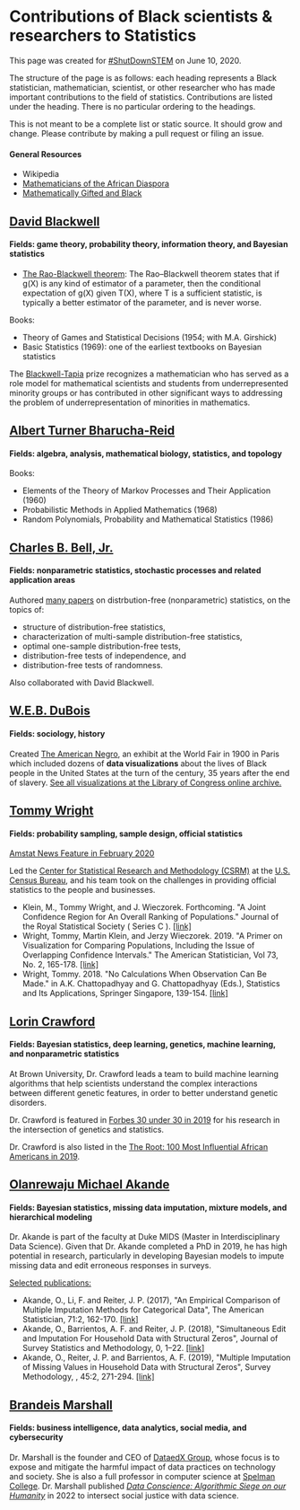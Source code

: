 # Contributions of Black scientists & researchers to Statistics

This page was created for [#ShutDownSTEM](https://www.shutdownstem.com/) on June 10, 2020. 

The structure of the page is as follows: each heading represents a Black statistician, mathematician, scientist, or other researcher who has made important contributions to the field of statistics. Contributions are listed under the heading. There is no particular ordering to the headings. 

This is not meant to be a complete list or static source. It should grow and change. Please contribute by making a pull request or filing an issue. 

#### General Resources

- Wikipedia
- [Mathematicians of the African Diaspora](http://www.math.buffalo.edu/mad/00.INDEXmad.html)
- [Mathematically Gifted and Black](https://mathematicallygiftedandblack.com/)

## [David Blackwell](https://en.wikipedia.org/wiki/David_Blackwell)

#### Fields: game theory, probability theory, information theory, and Bayesian statistics

- [The Rao-Blackwell theorem](https://en.wikipedia.org/wiki/Rao%E2%80%93Blackwell_theorem): The Rao–Blackwell theorem states that if g(X) is any kind of estimator of a parameter, then the conditional expectation of g(X) given T(X), where T is a sufficient statistic, is typically a better estimator of the parameter, and is never worse. 

Books:  
- Theory of Games and Statistical Decisions (1954; with M.A. Girshick)
- Basic Statistics (1969): one of the earliest textbooks on Bayesian statistics 

The [Blackwell-Tapia](https://mathinstitutes.org/diversity/blackwell-tapia-conference/) prize recognizes a mathematician who has served as a role model for mathematical scientists and students from underrepresented minority groups or has contributed in other significant ways to addressing the problem of underrepresentation of minorities in mathematics.


## [Albert Turner Bharucha-Reid](http://www.math.buffalo.edu/mad/PEEPS/bharucha-reid_a_t.html)

#### Fields: algebra, analysis, mathematical biology, statistics, and topology

Books:  
- Elements of the Theory of Markov Processes and Their Application (1960)
- Probabilistic Methods in Applied Mathematics (1968)
- Random Polynomials, Probability and Mathematical Statistics (1986)

## [Charles B. Bell, Jr.](https://www.blackpast.org/african-american-history/bell-jr-charles-b-1928/)

#### Fields: nonparametric statistics, stochastic processes and related application areas

Authored [many papers](http://www.math.buffalo.edu/mad/PEEPS/bell_charlesb.html) on distrbution-free (nonparametric) statistics, on the topics of: 
- structure of distribution-free statistics,
- characterization of multi-sample distribution-free statistics,
- optimal one-sample distribution-free tests,
- distribution-free tests of independence, and 
- distribution-free tests of randomness.

Also collaborated with David Blackwell. 

## [W.E.B. DuBois](https://en.wikipedia.org/wiki/W._E._B._Du_Bois)

#### Fields: sociology, history 

Created [The American Negro](https://publicdomainreview.org/collection/w-e-b-du-bois-hand-drawn-infographics-of-african-american-life-1900), an exhibit at the World Fair in 1900 in Paris which included dozens of **data visualizations** about the lives of Black people in the United States at the turn of the century, 35 years after the end of slavery. [See all visualizations at the Library of Congress online archive.](http://www.loc.gov/pictures/search/?q=%22lot%2011931%22%20NOT%20medal&st=grid&co=anedub&loclr=blogpic)

## [Tommy Wright](https://www.census.gov/research/researchers/profile.php?cv_sub=div&cv_profile=3743)

#### Fields: probability sampling, sample design, official statistics

[Amstat News Feature in February 2020](https://magazine.amstat.org/blog/2020/02/01/tommy-wright/)

Led the [Center for Statistical Research and Methodology (CSRM)](https://www.census.gov/srd/csrm/) at the [U.S. Census Bureau](https://www.census.gov/), and his team took on the challenges in providing official statistics to the people and businesses.  

- Klein, M., Tommy Wright, and J. Wieczorek. Forthcoming. "A Joint Confidence Region for An Overall Ranking of Populations." Journal of the Royal Statistical Society ( Series C ). [[link]](https://rss.onlinelibrary.wiley.com/doi/abs/10.1111/rssc.12402)
- Wright, Tommy, Martin Klein, and Jerzy Wieczorek. 2019. "A Primer on Visualization for Comparing Populations, Including the Issue of Overlapping Confidence Intervals." The American Statistician, Vol 73, No. 2, 165-178. [[link]](https://www.tandfonline.com/doi/abs/10.1080/00031305.2017.1392359?journalCode=utas20)
- Wright, Tommy. 2018. "No Calculations When Observation Can Be Made." in A.K. Chattopadhyay and G. Chattopadhyay (Eds.), Statistics and Its Applications, Springer Singapore, 139-154. [[link]](https://link.springer.com/chapter/10.1007/978-981-13-1223-6_13)

## [Lorin Crawford](https://vivo.brown.edu/display/lcrawfo1)

#### Fields: Bayesian statistics, deep learning, genetics, machine learning, and nonparametric statistics

At Brown University, Dr. Crawford leads a team to build machine learning algorithms that help scientists understand the complex interactions between different genetic features, in order to better understand genetic disorders.  

Dr. Crawford is featured in [Forbes 30 under 30 in 2019](https://www.forbes.com/profile/lorin-crawford/) for his research in the intersection of genetics and statistics.  

Dr. Crawford is also listed in the [The Root: 100 Most Influential African Americans in 2019](https://interactives.theroot.com/root-100-2019/lorin-crawford/).

## [Olanrewaju Michael Akande](https://datascience.duke.edu/olanrewaju-michael-akande)

#### Fields: Bayesian statistics, missing data imputation, mixture models, and hierarchical modeling

Dr. Akande is part of the faculty at Duke MIDS (Master in Interdisciplinary Data Science). Given that Dr. Akande completed a PhD in 2019, he has high potential in research, particularly in developing Bayesian models to impute missing data and edit erroneous responses in surveys.

[Selected publications:](https://akandelanre.github.io/publications/)

- Akande, O., Li, F. and Reiter, J. P. (2017), "An Empirical Comparison of Multiple Imputation Methods for Categorical Data", The American Statistician, 71:2, 162-170. [[link]](https://amstat.tandfonline.com/eprint/64x4hfgkSgQPXwGrBSRV/full#.XvRNqmj0nxk)
- Akande, O., Barrientos, A. F. and Reiter, J. P. (2018), "Simultaneous Edit and Imputation For Household Data with Structural Zeros", Journal of Survey Statistics and Methodology, 0, 1–22. [[link]](https://academic.oup.com/jssam/article-abstract/7/4/498/5260835)
- Akande, O., Reiter, J. P. and Barrientos, A. F. (2019), "Multiple Imputation of Missing Values in Household Data with Structural Zeros", Survey Methodology, , 45:2, 271-294. [[link]](https://www150.statcan.gc.ca/n1/pub/12-001-x/2019002/article/00005-eng.htm)

## [Brandeis Marshall](https://en.wikipedia.org/wiki/Brandeis_Marshall)

#### Fields: business intelligence, data analytics, social media, and cybersecurity

Dr. Marshall is the founder and CEO of [DataedX Group](https://www.dataedx.com/), whose focus is to expose and mitigate the harmful impact of data practices on technology and society. She is also a full professor in computer science at [Spelman College](https://www.spelman.edu/about-us/news-and-events/our-stories/stories/2017/07/10/brandeis-marshall). Dr. Marshall published [*Data Conscience: Algorithmic Siege on our Humanity*](https://www.brandeismarshall.com/book) in 2022 to intersect social justice with data science.
